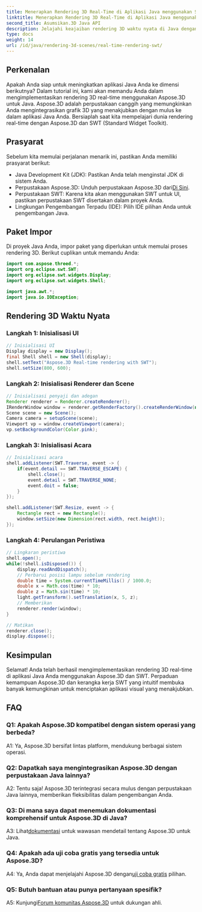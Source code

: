```yaml
---
title: Menerapkan Rendering 3D Real-Time di Aplikasi Java menggunakan SWT
linktitle: Menerapkan Rendering 3D Real-Time di Aplikasi Java menggunakan SWT
second_title: Asumsikan.3D Java API
description: Jelajahi keajaiban rendering 3D waktu nyata di Java dengan Aspose.3D. Buat aplikasi yang menakjubkan secara visual dengan mudah.
type: docs
weight: 14
url: /id/java/rendering-3d-scenes/real-time-rendering-swt/
---
```

## Perkenalan

Apakah Anda siap untuk meningkatkan aplikasi Java Anda ke dimensi berikutnya? Dalam tutorial ini, kami akan memandu Anda dalam mengimplementasikan rendering 3D real-time menggunakan Aspose.3D untuk Java. Aspose.3D adalah perpustakaan canggih yang memungkinkan Anda mengintegrasikan grafik 3D yang menakjubkan dengan mulus ke dalam aplikasi Java Anda. Bersiaplah saat kita mempelajari dunia rendering real-time dengan Aspose.3D dan SWT (Standard Widget Toolkit).

## Prasyarat

Sebelum kita memulai perjalanan menarik ini, pastikan Anda memiliki prasyarat berikut:

- Java Development Kit (JDK): Pastikan Anda telah menginstal JDK di sistem Anda.
-  Perpustakaan Aspose.3D: Unduh perpustakaan Aspose.3D dari[Di Sini](https://releases.aspose.com/3d/java/).
- Perpustakaan SWT: Karena kita akan menggunakan SWT untuk UI, pastikan perpustakaan SWT disertakan dalam proyek Anda.
- Lingkungan Pengembangan Terpadu (IDE): Pilih IDE pilihan Anda untuk pengembangan Java.

## Paket Impor

Di proyek Java Anda, impor paket yang diperlukan untuk memulai proses rendering 3D. Berikut cuplikan untuk memandu Anda:

```java
import com.aspose.threed.*;
import org.eclipse.swt.SWT;
import org.eclipse.swt.widgets.Display;
import org.eclipse.swt.widgets.Shell;

import java.awt.*;
import java.io.IOException;
```

## Rendering 3D Waktu Nyata

### Langkah 1: Inisialisasi UI
```java
// Inisialisasi UI
Display display = new Display();
final Shell shell = new Shell(display);
shell.setText("Aspose.3D Real-time rendering with SWT");
shell.setSize(800, 600);
```

### Langkah 2: Inisialisasi Renderer dan Scene
```java
// Inisialisasi penyaji dan adegan
Renderer renderer = Renderer.createRenderer();
IRenderWindow window = renderer.getRenderFactory().createRenderWindow(new RenderParameters(), WindowHandle.fromWin32(shell.handle));
Scene scene = new Scene();
Camera camera = setupScene(scene);
Viewport vp = window.createViewport(camera);
vp.setBackgroundColor(Color.pink);
```

### Langkah 3: Inisialisasi Acara
```java
// Inisialisasi acara
shell.addListener(SWT.Traverse, event -> {
    if(event.detail == SWT.TRAVERSE_ESCAPE) {
        shell.close();
        event.detail = SWT.TRAVERSE_NONE;
        event.doit = false;
    }
});

shell.addListener(SWT.Resize, event -> {
    Rectangle rect = new Rectangle();
    window.setSize(new Dimension(rect.width, rect.height));
});
```

### Langkah 4: Perulangan Peristiwa
```java
// Lingkaran peristiwa
shell.open();
while(!shell.isDisposed()) {
    display.readAndDispatch();
    // Perbarui posisi lampu sebelum rendering
    double time = System.currentTimeMillis() / 1000.0;
    double x = Math.cos(time) * 10;
    double z = Math.sin(time) * 10;
    light.getTransform().setTranslation(x, 5, z);
    // Memberikan
    renderer.render(window);
}

// Matikan
renderer.close();
display.dispose();
```

## Kesimpulan

Selamat! Anda telah berhasil mengimplementasikan rendering 3D real-time di aplikasi Java Anda menggunakan Aspose.3D dan SWT. Perpaduan kemampuan Aspose.3D dan kerangka kerja SWT yang intuitif membuka banyak kemungkinan untuk menciptakan aplikasi visual yang menakjubkan.

## FAQ

### Q1: Apakah Aspose.3D kompatibel dengan sistem operasi yang berbeda?

A1: Ya, Aspose.3D bersifat lintas platform, mendukung berbagai sistem operasi.

### Q2: Dapatkah saya mengintegrasikan Aspose.3D dengan perpustakaan Java lainnya?

A2: Tentu saja! Aspose.3D terintegrasi secara mulus dengan perpustakaan Java lainnya, memberikan fleksibilitas dalam pengembangan Anda.

### Q3: Di mana saya dapat menemukan dokumentasi komprehensif untuk Aspose.3D di Java?

 A3: Lihat[dokumentasi](https://reference.aspose.com/3d/java/) untuk wawasan mendetail tentang Aspose.3D untuk Java.

### Q4: Apakah ada uji coba gratis yang tersedia untuk Aspose.3D?

 A4: Ya, Anda dapat menjelajahi Aspose.3D dengan[uji coba gratis](https://releases.aspose.com/) pilihan.

### Q5: Butuh bantuan atau punya pertanyaan spesifik?

 A5: Kunjungi[Forum komunitas Aspose.3D](https://forum.aspose.com/c/3d/18) untuk dukungan ahli.